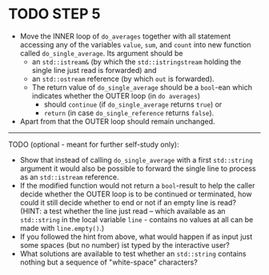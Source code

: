 # TODO STEP 5

- Move the INNER loop of `do_averages` together with all statement
  accessing any of the variables `value`, `sum`, and `count` into
  new function called `do_single_average`. Its argument should be
  - an `std::istream&` (by which the `std::istringstream` holding
    the single line just read is forwarded) and
  - an `std::ostream` reference (by which `out` is forwarded).
  - The return value of `do_single_average` should be a `bool`-ean
    which indicates whether the OUTER loop (in `do averages`)
    - should `continue` (if `do_single_average` returns `true`) or
    - `return` (in case `do_single_reference` returns `false`).
- Apart from that the OUTER loop should remain unchanged.

------------------------------------------------------------------

TODO (optional - meant for further self-study only):

- Show that instead of calling `do_single_average` with a first
  `std::string` argument it would also be possible to forward
  the single line to process as an `std::istream` reference.
- If the modified function would not return a `bool`-result to
  help the caller decide whether the OUTER loop is to be continued
  or terminated, how could it still decide whether to end or
  not if an empty line is read?\
  (HINT: a test whether the line just read – which available as an
  `std::string` in the local variable `line` - contains no values
  at all can be made with `line.empty()`.)
- If you followed the hint from above, what would happen if as
  input just some spaces (but no number) ist typed by the
  interactive user?
- What solutions are available to test whether an `std::string`
  contains nothing but a sequence of "white-space" characters?
